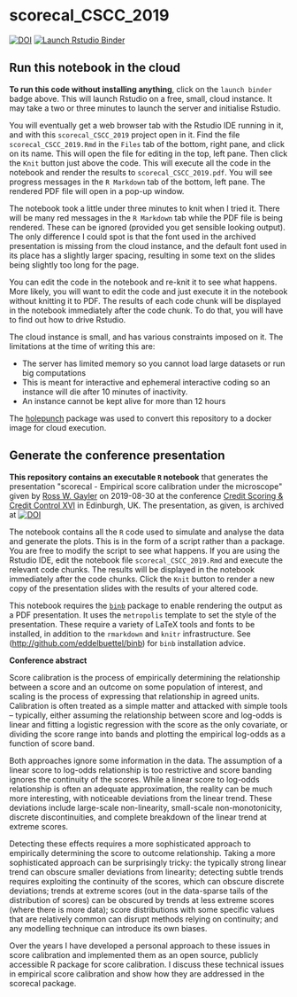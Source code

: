 # scorecal_CSCC_2019

<!-- badges: start -->
[![DOI](https://zenodo.org/badge/205238383.svg)](https://zenodo.org/badge/latestdoi/205238383)
[![Launch Rstudio Binder](http://mybinder.org/badge_logo.svg)](https://mybinder.org/v2/gh/rgayler/scorecal_CSCC_2019/master?urlpath=rstudio)
<!-- badges: end -->

## Run this notebook in the cloud

**To run this code without installing anything**,
click on the `launch binder` badge above.
This will launch Rstudio on a free, small, cloud instance.
It may take a two or three minutes to launch the server and initialise Rstudio.

You will eventually get a web browser tab with the Rstudio IDE running in it,
and with this `scorecal_CSCC_2019` project open in it.
Find the file `scorecal_CSCC_2019.Rmd` in the `Files` tab of the bottom, right pane,
and click on its name.
This will open the file for editing in the top, left pane.
Then click the `Knit` button just above the code.
This will execute all the code in the notebook and render the results to `scorecal_CSCC_2019.pdf`.
You will see progress messages in the `R Markdown` tab of the bottom, left pane.
The rendered PDF file will open in a pop-up window.

The notebook took a little under three minutes to knit when I tried it.
There will be many red messages in the `R Markdown` tab while the PDF file is being rendered.
These can be ignored (provided you get sensible looking output).
The only difference I could spot is that the font used in the archived presentation 
is missing from the cloud instance,
and the default font used in its place has a slightly larger spacing,
resulting in some text on the slides being slightly too long for the page. 

You can edit the code in the notebook and re-knit it to see what happens.
More likely, you will want to edit the code and just execute it in the notebook without knitting it to PDF.
The results of each code chunk will be displayed in the notebook immediately after the code chunk.
To do that, you will have to find out how to drive Rstudio.

The cloud instance is small, and has various constraints imposed on it.
The limitations at the time of writing this are:

* The server has limited memory so you cannot load large datasets or run big computations
* This is meant for interactive and ephemeral interactive coding so an instance will die after 10 minutes of inactivity.
* An instance cannot be kept alive for more than 12 hours

The [holepunch](https://github.com/karthik/holepunch) package was used to convert this repository to a docker image for cloud execution. 

## Generate the conference presentation

**This repository contains an executable `R` notebook**
that generates the presentation "scorecal - Empirical score calibration under the microscope"
given by 
[Ross W. Gayler](http://www.rossgayler.com)
on 2019-08-30
at the conference 
[Credit Scoring & Credit Control XVI](http://crc.business-school.ed.ac.uk/category/conference-papers/2019/)
in Edinburgh, UK.
The presentation, as given, is archived at [![DOI](https://zenodo.org/badge/DOI/10.5281/zenodo.3381658.svg)](https://doi.org/10.5281/zenodo.3381658)

The notebook contains all the `R` code
used to simulate and analyse the data
and generate the plots.
This is in the form of a script rather than a package.
You are free to modify the script to see what happens.
If you are using the Rstudio IDE,
edit the notebook file `scorecal_CSCC_2019.Rmd` and execute the relevant code chunks.
The results will be displayed in the notebook immediately after the code chunks.
Click the `Knit` button to render a new copy of the presentation slides with the results of your altered code.

This notebook requires the [`binb`](http://github.com/eddelbuettel/binb) package 
to enable rendering the output as a PDF presentation.
It uses the `metropolis` template to set the style of the presentation.
These require a variety of LaTeX tools and fonts to be installed,
in addition to the `rmarkdown` and `knitr` infrastructure.
See (http://github.com/eddelbuettel/binb) for `binb` installation advice.

**Conference abstract**

Score calibration is the process of empirically determining the relationship between a score
and an outcome on some population of interest, 
and scaling is the process of expressing that relationship in agreed units. 
Calibration is often treated as a simple matter and attacked with simple tools –
typically, either assuming the relationship between score and log-odds is linear 
and fitting a logistic regression with the score as the only covariate, 
or dividing the score range into bands 
and plotting the empirical log-odds as a function of score band. 

Both approaches ignore some information in the data. 
The assumption of a linear score to log-odds relationship is too restrictive 
and score banding ignores the continuity of the scores. 
While a linear score to log-odds relationship is often an adequate approximation, 
the reality can be much more interesting, 
with noticeable deviations from the linear trend. 
These deviations include large-scale non-linearity, 
small-scale non-monotonicity, 
discrete discontinuities, 
and complete breakdown of the linear trend at extreme scores. 

Detecting these effects requires a more sophisticated approach 
to empirically determining the score to outcome relationship. 
Taking a more sophisticated approach can be surprisingly tricky: 
the typically strong linear trend can obscure smaller deviations from linearity; 
detecting subtle trends requires exploiting the continuity of the scores, 
which can obscure discrete deviations; 
trends at extreme scores (out in the data-sparse tails of the distribution of scores) 
can be obscured by trends at less extreme scores (where there is more data); 
score distributions with some specific values that are relatively common 
can disrupt methods relying on continuity; 
and any modelling technique can introduce its own biases. 

Over the years I have developed a personal approach to these issues in score calibration 
and implemented them as an open source, publicly accessible R package for score calibration. 
I discuss these technical issues in empirical score calibration 
and show how they are addressed in the scorecal package.
